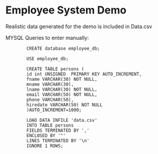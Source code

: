 # Employee System Demo

Realistic data generated for the demo is included in Data.csv


MYSQL Queries to enter manually:

			CREATE database employee_db;

			USE employee_db;

			CREATE TABLE persons (
			id int UNSIGNED  PRIMARY KEY AUTO_INCREMENT,
			fname VARCHAR(30) NOT NULL,
			mname VARCHAR(30),
			lname VARCHAR(30) NOT NULL,
			email VARCHAR(50) NOT NULL,
			phone VARCHAR(50),
			hiredate VARCHAR(50) NOT NULL
			)AUTO_INCREMENT=1000;

			LOAD DATA INFILE 'data.csv' 
			INTO TABLE persons 
			FIELDS TERMINATED BY ',' 
			ENCLOSED BY '"'
			LINES TERMINATED BY '\n'
			IGNORE 1 ROWS;
